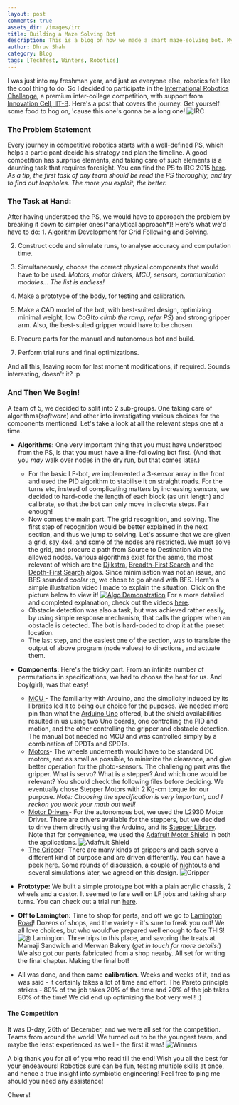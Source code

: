 ```yaml
---
layout: post
comments: true
assets_dir: /images/irc
title: Building a Maze Solving Bot
description: This is a blog on how we made a smart maze-solving bot. My first participation in a major Robotics Competition - IRC.
author: Dhruv Shah
category: Blog
tags: [Techfest, Winters, Robotics]
---
```

I was just into my freshman year, and just as everyone else, robotics felt like the cool thing to do. So I decided to participate in the [International Robotics Challenge](http://www.techfest.org/irc), a premium inter-college competition, with support from [Innovation Cell, IIT-B](http://www.umic-iitb.org/). Here's a post that covers the journey. Get yourself some food to hog on, 'cause this one's gonna be a long one!
![IRC]({{site.url}}/{{page.assets_dir}}/irc_fg.jpg)

### The Problem Statement

Every journey in competitive robotics starts with a well-defined PS, which helps a participant decide his strategy and plan the timeline. A good competition has surprise elements, and taking care of such elements is a daunting task that requires foresight. You can find the PS to IRC 2015 [here]({{site.url}}/{{page.assets_dir}}/irc.pdf). *As a tip, the first task of any team should be read the PS thoroughly, and try to find out loopholes. The more you exploit, the better.*
<h3> The Task at Hand: </h3> After having understood the PS, we would have to approach the problem by breaking it down to simpler ones(*analytical approach*)! Here's what we'd have to do:
1. Algorithm Development for Grid Following and Solving.

2. Construct code and simulate runs, to analyse accuracy and computation time.

3. Simultaneously, choose the correct physical components that would have to be used. *Motors, motor drivers, MCU, sensors, communication modules... The list is endless!*

3. Make a prototype of the body, for testing and calibration.

4. Make a CAD model of the bot, with best-suited design, optimizing minimal weight, low CoG(*to climb the ramp, refer PS*) and strong gripper arm. Also, the best-suited gripper would have to be chosen.

5. Procure parts for the manual and autonomous bot and build.

6. Perform trial runs and final optimizations.

And all this, leaving room for last moment modifications, if required. Sounds interesting, doesn't it? :p

### And Then We Begin!

A team of 5, we decided to split into 2 sub-groups. One taking care of algorithms(*software*) and other into investigating various choices for the components mentioned. Let's take a look at all the relevant steps one at a time.  

* **Algorithms:** One very important thing that you must have understood from the PS, is that you must have a line-following bot first. (And that you *may* walk over nodes in the dry run, but that comes later.)  
  * For the basic LF-bot, we implemented a 3-sensor array in the front and used the PID algorithm to stabilise it on straight roads. For the turns etc, instead of complicating matters by increasing sensors, we decided to hard-code the length of each block (as unit length) and calibrate, so that the bot can only move in discrete steps. Fair enough!  
  * Now comes the main part. The grid recognition, and solving. The first step of recognition would be better explained in the next section, and thus we jump to solving. Let's assume that we are given a grid, say 4x4, and some of the nodes are restricted. We must solve the grid, and procure a path from Source to Destination via the allowed nodes. Various algorithms exist for the same, the most relevant of which are the [Djikstra](http://math.mit.edu/~rothvoss/18.304.3PM/Presentations/1-Melissa.pdf), [Breadth-First Search](http://www.personal.kent.edu/~rmuhamma/Algorithms/MyAlgorithms/GraphAlgor/breadthSearch.htm) and the [Depth-First Search](https://www.cs.usfca.edu/~galles/visualization/DFS.html) algos. Since minimisation was not an issue, and BFS sounded *cooler* :p, we chose to go ahead with BFS. Here's a simple illustration video I made to explain the situation. Click on the picture below to view it! [![Algo Demonstration]({{page.assets_dir}}/grid.png)](https://drive.google.com/file/d/0BzrafcdwRhiEd2YtdG15YlhLemM/view?usp=sharing) For a more detailed and completed explanation, check out the videos [here](https://drive.google.com/open?id=0BzrafcdwRhiEb09PbGF0MnBYSGc).  
  * Obstacle detection was also a task, but was achieved rather easily, by using simple response mechanism, that calls the gripper when an obstacle is detected. The bot is hard-coded to drop it at the preset location.  
  * The last step, and the easiest one of the section, was to translate the output of above program (node values) to directions, and actuate them.  

* **Components:** Here's the tricky part. From an infinite number of permutations in specifications, we had to choose the best for us. And boy(girl), was that easy!

  * <u>MCU </u>- The familiarity with Arduino, and the simplicity induced by its libraries led it to being our choice for the puposes. We needed more pin than what the [Arduino Uno](https://www.arduino.cc/en/main/arduinoBoardUno) offered, but the shield availabilities resulted in us using two Uno boards, one controlling the PID and motion, and the other controlling the gripper and obstacle detection. The manual bot needed no MCU and was controlled simply by a combination of DPDTs and SPDTs.  
  * <u>Motors</u>- The wheels underneath would have to be standard DC motors, and as small as possible, to minimize the clearance, and give better operation for the photo-sensors. The challenging part was the gripper. What is servo? What is a stepper? And which one would be relevant? You should check the following files before deciding. We eventually chose Stepper Motors with 2 Kg-cm torque for our purpose. *Note: Choosing the specification is very important, and I reckon you work your math out well!*    
  * <u>Motor Drivers</u>- For the autonomous bot, we used the L293D Motor Driver. There are drivers available for the steppers, but we decided to drive them directly using the Arduino, and its [Stepper Library](https://www.arduino.cc/en/Reference/Stepper). Note that for convenience, we used the [Adafruit Motor Shield](https://www.adafruit.com/product/81) in both the applications. ![Adafruit Shield](https://cdn-shop.adafruit.com/970x728/81-00.jpg)
  * <u>The Gripper</u>- There are many kinds of grippers and each serve a different kind of purpose and are driven differently. You can have a peek [here](https://grabcad.com/library/tag/gripper). Some rounds of discussion, a couple of nightouts and several simulations later, we agreed on this design. ![Gripper]({{site.url}}/{{page.assets_dir}}/gripper.jpeg)  
* **Prototype:** We built a simple prototype bot with a plain acrylic chassis, 2 wheels and a castor. It seemed to fare well on LF jobs and taking sharp turns. You can check out a trial run [here](https://drive.google.com/file/d/0BzrafcdwRhiEZHBEdDU4VXZZZ2s/view?usp=sharing).  
* **Off to Lamington:** Time to shop for parts, and off we go to [Lamington Road](https://www.google.co.in/maps/place/Lamington+Rd)! Dozens of shops, and the variety - it's sure to freak you out! We all love choices, but who would've prepared well enough to face THIS! ![@ Lamington]({{site.url}}/{{page.assets_dir}}/lami.jpg). Three trips to this place, and savoring the treats at Mamaji Sandwich and Merwan Bakery (*get in touch for more details!*) We also got our parts fabricated from a shop nearby. All set for writing the final chapter. Making the final bot!  
* All was done, and then came **calibration**. Weeks and weeks of it, and as was said - it certainly takes a lot of time and effort. The Pareto principle strikes - 80% of the job takes 20% of the time and 20% of the job takes 80% of the time! We did end up optimizing the bot very well! ;)


#### The Competition
It was D-day, 26th of December, and we were all set for the competition. Teams from around the world! We turned out to be the youngest team, and maybe the least experienced as well - the first it was! ![Winners]({{site.url}}/{{page.assets_dir}}/winners.jpg)

A big thank you for all of you who read till the end! Wish you all the best for your endeavours! Robotics sure can be fun, testing multiple skills at once, and hence a true insight into symbiotic engineering! Feel free to ping me should you need any assistance!

Cheers!
